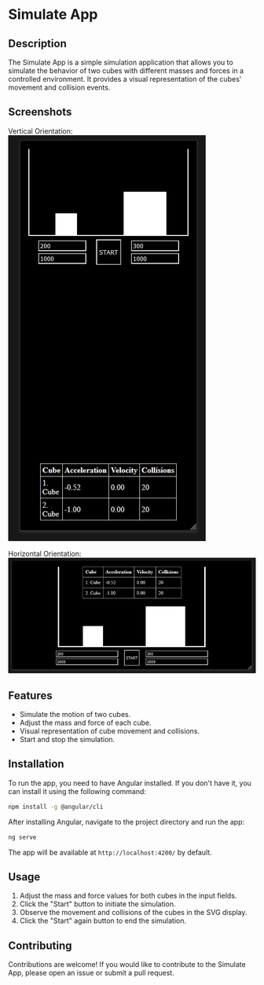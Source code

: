 # Simulate App

## Description

The Simulate App is a simple simulation application that allows you to simulate the behavior of two cubes with different masses and forces in a controlled environment. It provides a visual representation of the cubes' movement and collision events.

## Screenshots

Vertical Orientation:
![Vertical Screenshot](image.png)

Horizontal Orientation:
![Horizontal Screenshot](image-1.png)
## Features

- Simulate the motion of two cubes.
- Adjust the mass and force of each cube.
- Visual representation of cube movement and collisions.
- Start and stop the simulation.

## Installation

To run the app, you need to have Angular installed. If you don't have it, you can install it using the following command:

```bash
npm install -g @angular/cli
```

After installing Angular, navigate to the project directory and run the app:
```bash
ng serve
```

The app will be available at `http://localhost:4200/` by default.

## Usage
1.    Adjust the mass and force values for both cubes in the input fields.
2.    Click the "Start" button to initiate the simulation.
3.    Observe the movement and collisions of the cubes in the SVG display.
4.    Click the "Start" again button to end the simulation.

## Contributing
Contributions are welcome! If you would like to contribute to the Simulate App, please open an issue or submit a pull request.